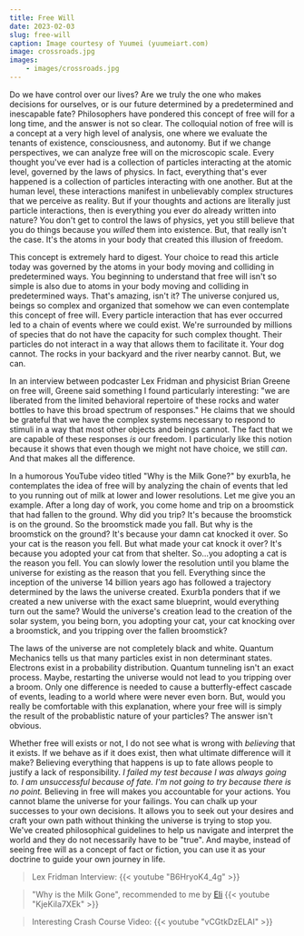 ```yaml
---
title: Free Will
date: 2023-02-03
slug: free-will
caption: Image courtesy of Yuumei (yuumeiart.com)
image: crossroads.jpg
images:
    - images/crossroads.jpg
---
```


Do we have control over our lives? Are we truly the one who makes decisions for ourselves, or is our future determined by a predetermined and inescapable fate? Philosophers have pondered this concept of free will for a long time, and the answer is not so clear. The colloquial notion of free will is a concept at a very high level of analysis, one where we evaluate the tenants of existence, consciousness, and autonomy. But if we change perspectives, we can analyze free will on the microscopic scale. Every thought you've ever had is a collection of particles interacting at the atomic level, governed by the laws of physics. In fact, everything that's ever happened is a collection of particles interacting with one another. But at the human level, these interactions manifest in unbelievably complex structures that we perceive as reality. But if your thoughts and actions are literally just particle interactions, then is everything you ever do already written into nature? You don't get to control the laws of physics, yet you still believe that you do things because you *willed* them into existence. But, that really isn't the case. It's the atoms in your body that created this illusion of freedom. 

This concept is extremely hard to digest. Your choice to read this article today was governed by the atoms in your body moving and colliding in predetermined ways. You beginning to understand that free will isn't so simple is also due to atoms in your body moving and colliding in predetermined ways. That's amazing, isn't it? The universe conjured us, beings so complex and organized that somehow we can even contemplate this concept of free will. Every particle interaction that has ever occurred led to a chain of events where we could exist. We're surrounded by millions of species that do not have the capacity for such complex thought. Their particles do not interact in a way that allows them to facilitate it. Your dog cannot. The rocks in your backyard and the river nearby cannot. But, we can. 

In an interview between podcaster Lex Fridman and physicist Brian Greene on free will, Greene said something I found particularly interesting: "we are liberated from the limited behavioral repertoire of these rocks and water bottles to have this broad spectrum of responses." He claims that we should be grateful that we have the complex systems necessary to respond to stimuli in a way that most other objects and beings cannot. The fact that we are capable of these responses *is* our freedom. I particularly like this notion because it shows that even though we might not have choice, we still *can*. And that makes all the difference.

In a humorous YouTube video titled "Why is the Milk Gone?" by exurb1a, he contemplates the idea of free will by analyzing the chain of events that led to you running out of milk at lower and lower resolutions. Let me give you an example. After a long day of work, you come home and trip on a broomstick that had fallen to the ground. Why did you trip? It's because the broomstick is on the ground. So the broomstick made you fall. But why is the broomstick on the ground? It's because your damn cat knocked it over. So your cat is the reason you fell. But what made your cat knock it over? It's because you adopted your cat from that shelter. So...you adopting a cat is the reason you fell. You can slowly lower the resolution until you blame the universe for existing as the reason that you fell. Everything since the inception of the universe 14 billion years ago has followed a trajectory determined by the laws the universe created. Exurb1a ponders that if we created a new universe with the exact same blueprint, would everything turn out the same? Would the universe's creation lead to the creation of the solar system, you being born, you adopting your cat, your cat knocking over a broomstick, and you tripping over the fallen broomstick? 

The laws of the universe are not completely black and white. Quantum Mechanics tells us that many particles exist in non determinant states. Electrons exist in a probability distribution. Quantum tunneling isn't an exact process. Maybe, restarting the universe would not lead to you tripping over a broom. Only one difference is needed to cause a butterfly-effect cascade of events, leading to a world where were never even born. But, would you really be comfortable with this explanation, where your free will is simply the result of the probablistic nature of your particles? The answer isn't obvious. 

Whether free will exists or not, I do not see what is wrong with *believing* that it exists. If we behave as if it does exist, then what ultimate difference will it make? Believing everything that happens is up to fate allows people to justify a lack of responsibility. *I failed my test because I was always going to. I am unsuccessful because of fate. I'm not going to try because there is no point.* Believing in free will makes you accountable for your actions. You cannot blame the universe for your failings. You can chalk up your successes to your own decisions. It allows you to seek out your desires and craft your own path without thinking the universe is trying to stop you. We've created philosophical guidelines to help us navigate and interpret the world and they do not necessarily have to be "true". And maybe, instead of seeing free will as a concept of fact or fiction, you can use it as your doctrine to guide your own journey in life. 

> Lex Fridman Interview:
> {{< youtube "B6HryoK4_4g" >}}

> "Why is the Milk Gone", recommended to me by [Eli](https://eliqian.xyz)
> {{< youtube "KjeKiIa7XEk" >}}

> Interesting Crash Course Video:
> {{< youtube "vCGtkDzELAI" >}}